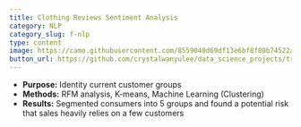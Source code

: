 ```yaml
---
title: Clothing Reviews Sentiment Analysis
category: NLP
category_slug: f-nlp
type: content
image: https://camo.githubusercontent.com/8559040d69df13e6bf8f80b74522aef0b8061dc2e8a1263bf26b07c80b710789/68747470733a2f2f696d616765732e756e73706c6173682e636f6d2f70686f746f2d313530393930393735363430352d6265303139393838313639353f69786c69623d72622d312e322e3126697869643d65794a6863484266615751694f6a45794d446439266175746f3d666f726d6174266669743d63726f7026773d3133353026713d3830
button_url: https://github.com/crystalwanyulee/data_science_projects/tree/master/nlp/sentiment%20analysis
---
```


* **Purpose:** Identity current customer groups
* **Methods:** RFM analysis, K-means, Machine Learning (Clustering)
* **Results:** Segmented consumers into 5 groups and found a potential risk that sales heavily relies on a few customers

